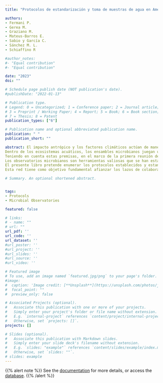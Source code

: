 ```yaml
---
title: "Protocolos de estandarización y toma de muestras de agua en América Latina"

authors:
- Fermani P.
- Gerea M.
- Graziano M.
- Mateus-Barros E.
- Sabio y García C.
- Sánchez M. L. 
- Schiaffino R

#author_notes:
#- "Equal contribution"
#- "Equal contribution"

date: "2023"
doi: ""

# Schedule page publish date (NOT publication's date).
#publishDate: "2022-01-13"

# Publication type.
# Legend: 0 = Uncategorized; 1 = Conference paper; 2 = Journal article;
# 3 = Preprint / Working Paper; 4 = Report; 5 = Book; 6 = Book section;
# 7 = Thesis; 8 = Patent
publication_types: ["6"]

# Publication name and optional abbreviated publication name.
publication: " "
publication_short: ""

abstract: El impacto antrópico y los factores climáticos actúan de manera conjunta sobre los ecosistemas como agentes forzantes de cambios, llevando muchas veces al deterioro de los mismos. El efecto de estos agentes depende de la localización geográfica, el clima y la vegetación, entre otros factores naturales y antrópicos que caracterizan los ambientes estudiados. Para comprender el impacto de estos factores sobre los ecosistemas acuáticos y/o terrestres es importante contar con información continua, estandarizada y extendida en el tiempo.
Dentro de los ecosistemas acuáticos, los ensambles microbianos juegan un rol fundamental en los ciclos de la materia y energía; y además tienen la potencialidad de ser indicadores robustos del estado ecológico y sanitario de los mismos, debido a su sensibilidad y rápida respuesta a los cambios ambientales. En este sentido, el monitoreo a largo plazo de los ensambles microbianos podría brindar valiosa información sobre las características de los cuerpos de agua y los cambios que éstos sufren.
Teniendo en cuenta estas premisas, en el marco de la primera reunión de la red colaborativa en ecología acuática microbiana de América Latina (µSudAqua), realizada en La Paloma (Rocha, Uruguay) en diciembre de 2017, se decidió crear un conjunto de observatorios cuyo objetivo principal es evaluar de qué manera el impacto antrópico y los factores climáticos, en un gradiente latitudinal, influencian la estructura y dinámica de la comunidad microbiana a nivel continental en la diversidad de ambientes acuáticos de la región. Es así que nace la Red de Observatorios Microbianos de Latinoamérica.
Los observatorios microbianos son herramientas valiosas que se han establecido alrededor del mundo para tener acceso a información sistematizada sobre las comunidades microscópicas. Sin embargo, en América Latina son escasos. En esta Red de Observatorios se seleccionaron sitios-observatorios correspondientes a diferentes ambientes acuáticos (dulces, marinos, lénticos, lóticos, con diferentes tipos de impacto antrópico) teniendo en cuenta la accesibilidad a los mismos para lograr la continuidad de los muestreos. Asimismo, los sitios-observatorios elegidos contemplan una frecuencia mínima bimestral (preferentemente mensual) y simultánea, en la capa superficial de la columna de agua (eufótica), y la medición de parámetros sencillos, utilizando protocolos consensuados entre sus integrantes, que faciliten la continuidad a largo plazo y la posibilidad de realizar análisis comparativos entre los distintos sitios.
El presente libro pretende enumerar los protocolos establecidos y estandarizados para la toma de muestras de parámetros físico-químicos y comunidades biológicas en el agua, y el posterior análisis en el laboratorio, teniendo en cuenta los diferentes cuerpos de agua.
Esta red tiene como objetivo fundamental afianzar los lazos de colaboración entre laboratorios de investigación de diferentes países latinoamericanos para potenciar las capacidades y conocimientos de cada grupo. De esta manera, pretendemos promover el intercambio de saberes para encontrar respuestas colectivas a preguntas que nos conciernen como región.

# Summary. An optional shortened abstract.


tags:
- Protocols
- Microbial Observatories

featured: false

# links:
# - name: ""
# url: ""
url_pdf: ''
url_code: ''
url_dataset: ''
#url_poster: ''
#url_project: ''
#url_slides: ''
#url_source: ''
#url_video: ''

# Featured image
# To use, add an image named `featured.jpg/png` to your page's folder. 
#image:
#  caption: 'Image credit: [**Unsplash**](https://unsplash.com/photos/jdD8gXaTZsc)'
#  focal_point: ""
#  preview_only: false

# Associated Projects (optional).
#   Associate this publication with one or more of your projects.
#   Simply enter your project's folder or file name without extension.
#   E.g. `internal-project` references `content/project/internal-project/index.md`.
#   Otherwise, set `projects: []`.
projects: []

# Slides (optional).
#   Associate this publication with Markdown slides.
#   Simply enter your slide deck's filename without extension.
#   E.g. `slides: "example"` references `content/slides/example/index.md`.
#   Otherwise, set `slides: ""`.
# slides: example
---
```


{{% alert note %}}
See the [documentation](https://github.com/microsudaqua/usudaquadb) for more details, or access the [database](https://doi.org/10.5281/zenodo.6802178).
{{% /alert %}}